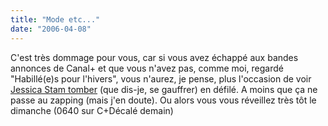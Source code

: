 ```yaml
---
title: "Mode etc..."
date: "2006-04-08"
---
```


C'est très dommage pour vous, car si vous avez échappé aux bandes annonces de Canal+ et que vous n'avez pas, comme moi, regardé "Habillé(e)s pour l'hivers", vous n'aurez, je pense, plus l'occasion de voir [Jessica Stam tomber](http://www.thefashionspot.com/forums/1538718-post140.html) (que dis-je, se gauffrer) en défilé. A moins que ça ne passe au zapping (mais j'en doute). Ou alors vous vous réveillez très tôt le dimanche (0640 sur C+Décalé demain)
